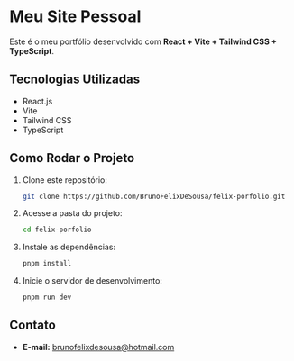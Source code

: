 # Meu Site Pessoal

Este é o meu portfólio desenvolvido com **React + Vite + Tailwind CSS + TypeScript**.

## Tecnologias Utilizadas

- React.js
- Vite
- Tailwind CSS
- TypeScript

## Como Rodar o Projeto

1. Clone este repositório:
   ```sh
   git clone https://github.com/BrunoFelixDeSousa/felix-porfolio.git
   ```
2. Acesse a pasta do projeto:
   ```sh
   cd felix-porfolio
   ```
3. Instale as dependências:
   ```sh
   pnpm install
   ```
4. Inicie o servidor de desenvolvimento:
   ```sh
   pnpm run dev
   ```

## Contato

- **E-mail:** brunofelixdesousa@hotmail.com
